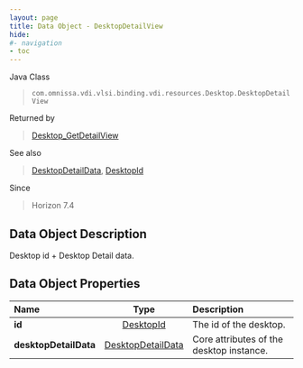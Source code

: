 ```yaml
---
layout: page
title: Data Object - DesktopDetailView
hide:
#- navigation
- toc
---
```






Java Class
> `com.omnissa.vdi.vlsi.binding.vdi.resources.Desktop.DesktopDetailView`

Returned by
> [Desktop_GetDetailView](vdi.resources.Desktop.md#getDetailView)

See also
> [DesktopDetailData](vdi.resources.Desktop.DesktopDetailData.md), [DesktopId](vdi.entity.DesktopId.md)

Since
> Horizon 7.4


## Data Object Description

Desktop id + Desktop Detail data.

## Data Object Properties

 Name | Type | Description
:---|:---:|:---
**id**| [DesktopId](vdi.entity.DesktopId.md)|  The id of the desktop.
**desktopDetailData**| [DesktopDetailData](vdi.resources.Desktop.DesktopDetailData.md)|  Core attributes of the desktop instance.


 
